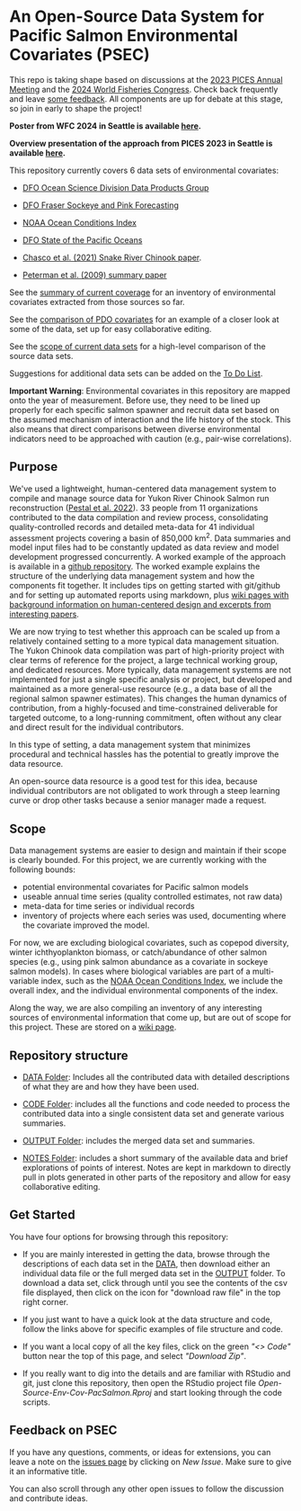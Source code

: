 # An Open-Source Data System for Pacific Salmon Environmental Covariates (PSEC)


This repo is taking shape based on discussions at the [2023 PICES Annual Meeting](https://meetings.pices.int/meetings/annual/2023/PICES/scope) and the [2024 World Fisheries Congress](https://wfc2024.fisheries.org/). Check back frequently and leave [some feedback](#feedback-on-psec). All components are up for debate at this stage, so join in early to shape the project!

**Poster from WFC 2024 in Seattle is available [here](http://solv.ca/HumanCenteredDataMgmt/POSTER_WFC2024_Tunon&Pestal_OSEC-PS_Handout.pdf).**

**Overview presentation of the approach from PICES 2023 in Seattle is available [here](http://solv.ca/HumanCenteredDataMgmt/HumanCentered_DataMgmt_Pestal&Tunon_PICES_2023_FULL.pdf).**


This repository currently covers 6 data sets of environmental covariates: 


* [DFO Ocean Science Division Data Products Group](https://github.com/SOLV-Code/Open-Source-Env-Cov-PacSalmon/tree/main/DATA/DFO_OceanScienceDiv_DataProd)

* [DFO Fraser Sockeye and Pink Forecasting](https://github.com/SOLV-Code/Open-Source-Env-Cov-PacSalmon/tree/main/DATA/DFO_FraserSockeyeForecast)

* [NOAA Ocean Conditions Index](https://github.com/SOLV-Code/Open-Source-Env-Cov-PacSalmon/tree/main/DATA/NOAA_OceanConditionsIndex)

* [DFO State of the Pacific Oceans](https://github.com/SOLV-Code/Open-Source-Env-Cov-PacSalmon/tree/main/DATA/DFO_StateOfThePacificOcean)

* [Chasco et al. (2021) Snake River Chinook paper](https://github.com/SOLV-Code/Open-Source-Env-Cov-PacSalmon/tree/main/DATA/Chascoetal2021_SnakeRiverCk). 

* [Peterman et al. (2009) summary paper](https://github.com/SOLV-Code/Open-Source-Env-Cov-PacSalmon/tree/main/DATA/Petermanetal2009_Summary)

See the [summary of current coverage](https://github.com/SOLV-Code/Open-Source-Env-Cov-PacSalmon/tree/main/NOTES/Current_Coverage) for an inventory of environmental covariates extracted from those sources so far.

See the [comparison of PDO covariates](https://github.com/SOLV-Code/Open-Source-Env-Cov-PacSalmon/tree/main/NOTES/PDO_Comparison) for an example of a closer look at some of the data, set up for easy collaborative editing.

See the [scope of current data sets](https://github.com/SOLV-Code/Open-Source-Env-Cov-PacSalmon/tree/main/NOTES/ScopeOfAnalyses) for a high-level comparison of the source data sets.

Suggestions for additional data sets can be added on the [To Do List](https://github.com/SOLV-Code/Open-Source-Env-Cov-PacSalmon/issues/97).


**Important Warning**: Environmental covariates in this repository are mapped onto the year of measurement. Before use, they need to be lined up properly for each specific salmon spawner and recruit data set based on the assumed mechanism of interaction and the life history of the stock. This also means that direct comparisons between diverse environmental indicators need to be approached with caution (e.g., pair-wise correlations).


## Purpose

We've used a lightweight, human-centered data management system to compile and manage source data for  Yukon River Chinook Salmon run reconstruction 
([Pestal et al. 2022](https://www.psc.org/download/33/psc-technical-reports/14359/psc-technical-report-no-48.pdf)). 33 people from 11 organizations contributed to the data compilation and review process, consolidating quality-controlled records and detailed meta-data for 41 individual assessment projects covering a basin of 850,000 km<sup>2</sup>. Data summaries and model input files had to be constantly updated as data review and model development progressed concurrently. A worked example of the approach is available in a [github repository](https://github.com/SOLV-Code/UltraLite-Fisheries-Data-System). The worked example explains the structure of the underlying data management system and how the components fit together. It includes tips on getting started with git/github and for setting up automated reports using markdown, plus [wiki pages with background information on human-centered design and excerpts from interesting papers](https://github.com/SOLV-Code/UltraLite-Fisheries-Data-System/wiki).

We are now trying to test whether this approach can be scaled up from a relatively contained setting to a more typical data management situation. The Yukon Chinook data compilation was part of high-priority project with clear terms of reference for the project, a large technical working group, and dedicated resources.  More typically, data management systems are not implemented for just a single specific analysis or project, but developed and maintained as a more general-use resource (e.g., a data base of all the regional salmon spawner estimates). This changes the human dynamics of contribution, from a highly-focused and time-constrained deliverable for targeted outcome, to a long-running commitment, often without any clear and direct result for the individual contributors. 

In this type of setting, a data management system that minimizes procedural and technical hassles has the potential to greatly improve the data resource. 

An open-source data resource is a good test for this idea, because individual contributors are not obligated to work through a steep learning curve or drop other tasks because a senior manager made a request.

## Scope

Data management systems are easier to design and maintain if their scope is clearly bounded. For this project, we are currently working with the following bounds:

* potential environmental covariates for Pacific salmon models
* useable annual time series (quality controlled estimates, not raw data)
* meta-data for time series or individual records
* inventory of projects where each series was used, documenting where the covariate improved the model.

For now, we are excluding biological covariates, such as copepod diversity, winter ichthyoplankton biomass, or catch/abundance of other salmon species (e.g., using pink salmon abundance as a covariate in sockeye salmon models). In cases where biological variables are part of a multi-variable index, such as the [NOAA Ocean Conditions Index](https://github.com/SOLV-Code/Open-Source-Env-Cov-PacSalmon/tree/main/DATA/NOAA_OceanConditionsIndex), we include the overall index, and the individual environmental components of the index.

Along the way, we are also compiling an inventory of any interesting sources of environmental information that come up, but are out of scope for this project. These are stored on a [wiki page](https://github.com/SOLV-Code/Open-Source-Env-Cov-PacSalmon/wiki/Other-Sources).


## Repository structure


* [DATA Folder](https://github.com/SOLV-Code/Open-Source-Env-Cov-PacSalmon/tree/main/DATA): Includes all the contributed data with detailed descriptions of what they are and how they have been used.

* [CODE Folder](https://github.com/SOLV-Code/Open-Source-Env-Cov-PacSalmon/tree/main/CODE): includes all the functions and code needed to process the contributed data into a single consistent data set and generate various summaries.

* [OUTPUT Folder](https://github.com/SOLV-Code/Open-Source-Env-Cov-PacSalmon/tree/main/OUTPUT): includes the merged data set and summaries.

* [NOTES Folder](https://github.com/SOLV-Code/Open-Source-Env-Cov-PacSalmon/tree/main/NOTES): includes a short summary of the available data and brief explorations of points of interest. Notes are kept in markdown to directly pull in plots generated in other parts of the repository and allow for easy collaborative editing.



## Get Started

You have four options for browsing through this repository:

* If you are mainly interested in getting the data, browse through the descriptions of each data set in the [DATA](https://github.com/SOLV-Code/Open-Source-Env-Cov-PacSalmon/tree/main/DATA), then download either an individual data file or the full merged data set in the [OUTPUT](https://github.com/SOLV-Code/Open-Source-Env-Cov-PacSalmon/tree/main/OUTPUT) folder. To download a data set, click through until you see the contents of the csv file displayed, then click on the icon for "download raw file" in the top right corner.

* If you just want to have a quick look at the data structure and code, follow the links above for specific examples of file structure and code.

* If you want a local copy of all the key files, click on the green *"<> Code"* button near the top of this page, and select *"Download Zip"*.

* If you really want to dig into the details and are familiar with RStudio and git, just clone this repository, then open the RStudio project file *Open-Source-Env-Cov-PacSalmon.Rproj* and start looking through the code scripts.


## Feedback on PSEC  

If you have any questions, comments, or ideas for extensions, you can leave a note on the
[issues page](https://github.com/SOLV-Code/Open-Source-Env-Cov-PacSalmon/issues) by clicking
on *New Issue*. Make sure to give it an informative title.

You can also scroll through any other open issues to follow the discussion and contribute ideas.






